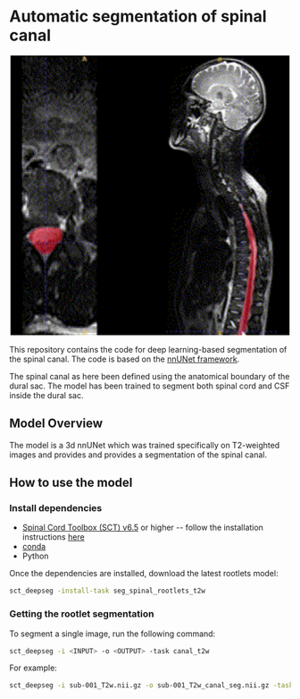 # Automatic segmentation of spinal canal

<p align="center">
  <img src="https://github.com/ivadomed/model-canal-seg/blob/abels/assets/canal_seg_visual.gif" alt="Segmentation on whole-spine image viewed on axial and sagittal planes" width="500">
</p>

This repository contains the code for deep learning-based segmentation of the spinal canal. 
The code is based on the [nnUNet framework](https://github.com/MIC-DKFZ/nnUNet).

The spinal canal as here been defined using the anatomical boundary of the dural sac. The model has been trained to segment both spinal cord and CSF inside the dural sac. 

## Model Overview

The model is a 3d nnUNet which was trained specifically on T2-weighted images and provides and provides a segmentation of the spinal canal. 

## How to use the model

### Install dependencies

- [Spinal Cord Toolbox (SCT) v6.5](https://github.com/spinalcordtoolbox/spinalcordtoolbox/releases/tag/6.2) or higher -- follow the installation instructions [here](https://github.com/spinalcordtoolbox/spinalcordtoolbox?tab=readme-ov-file#installation)
- [conda](https://conda.io/projects/conda/en/latest/user-guide/install/index.html) 
- Python

Once the dependencies are installed, download the latest rootlets model:

```bash
sct_deepseg -install-task seg_spinal_rootlets_t2w
```

### Getting the rootlet segmentation

To segment a single image, run the following command: 

```bash
sct_deepseg -i <INPUT> -o <OUTPUT> -task canal_t2w 
```

For example:

```bash
sct_deepseg -i sub-001_T2w.nii.gz -o sub-001_T2w_canal_seg.nii.gz -task canal_t2w 